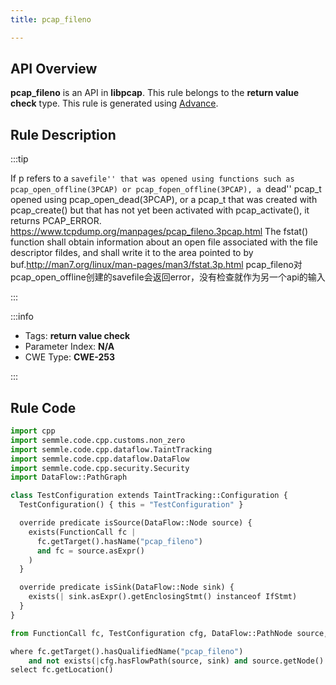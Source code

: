 ```yaml
---
title: pcap_fileno

---
```



## API Overview
**pcap_fileno** is an API in **libpcap**. This rule belongs to the **return value check** type. This rule is generated using [Advance](../../tools/Advance).
## Rule Description

:::tip

If p refers to a ``savefile'' that was opened using functions such as pcap_open_offline(3PCAP) or pcap_fopen_offline(3PCAP), a ``dead'' pcap_t opened using pcap_open_dead(3PCAP), or a pcap_t that was created with pcap_create() but that has not yet been activated with pcap_activate(), it returns PCAP_ERROR. https://www.tcpdump.org/manpages/pcap_fileno.3pcap.html
The fstat() function shall obtain information about an open file associated with the file descriptor fildes, and shall write it to the area pointed to by buf.http://man7.org/linux/man-pages/man3/fstat.3p.html
pcap_fileno对pcap_open_offline创建的savefile会返回error，没有检查就作为另一个api的输入

:::

:::info

- Tags: **return value check**
- Parameter Index: **N/A**
- CWE Type: **CWE-253**

:::

## Rule Code
```python
import cpp
import semmle.code.cpp.customs.non_zero
import semmle.code.cpp.dataflow.TaintTracking
import semmle.code.cpp.dataflow.DataFlow
import semmle.code.cpp.security.Security
import DataFlow::PathGraph

class TestConfiguration extends TaintTracking::Configuration {
  TestConfiguration() { this = "TestConfiguration" }

  override predicate isSource(DataFlow::Node source) {
    exists(FunctionCall fc |
      fc.getTarget().hasName("pcap_fileno")
      and fc = source.asExpr()
    )
  }

  override predicate isSink(DataFlow::Node sink) {
    exists(| sink.asExpr().getEnclosingStmt() instanceof IfStmt)
  }
}

from FunctionCall fc, TestConfiguration cfg, DataFlow::PathNode source, DataFlow::PathNode sink

where fc.getTarget().hasQualifiedName("pcap_fileno")
    and not exists(|cfg.hasFlowPath(source, sink) and source.getNode().asExpr() = fc)
select fc.getLocation()
```